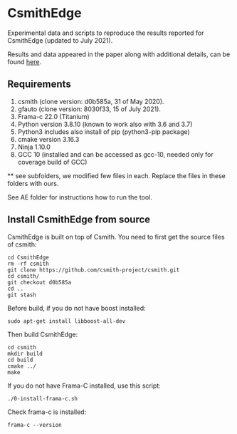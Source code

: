 # CsmithEdge

Experimental data and scripts to reproduce the results reported for CsmithEdge (updated to July 2021).

Results and data appeared in the paper along with additional details, can be found [here](https://github.com/karineek/CsmithEdge/tree/master/results).

Requirements
------------
1. csmith (clone version: d0b585a, 31 of May 2020).
2. gfauto (clone version: 8030f33, 15 of July 2021).
3. Frama-c 22.0 (Titanium)
4. Python version 3.8.10 (known to work also with 3.6 and 3.7)
5. Python3 includes also install of pip (python3-pip package) 
6. cmake version 3.16.3
7. Ninja 1.10.0
8. GCC 10 (installed and can be accessed as gcc-10, needed only for coverage build of GCC)

** see subfolders, we modified few files in each. Replace the files in these folders with ours.

See AE folder for instructions how to run the tool.

## Install CsmithEdge from source
CsmithEdge is built on top of Csmith. You need to first get the source files of csmith:
```
cd CsmithEdge
rm -rf csmith 
git clone https://github.com/csmith-project/csmith.git
cd csmith/
git checkout d0b585a
cd ..
git stash
```

Before build, if you do not have boost installed:
```
sudo apt-get install libboost-all-dev
``` 
Then build CsmithEdge:
```
cd csmith
mkdir build
cd build
cmake ../
make
```

If you do not have Frama-C installed, use this script:
```
./0-install-frama-c.sh 
```

Check frama-c is installed:
```
frama-c --version
```
